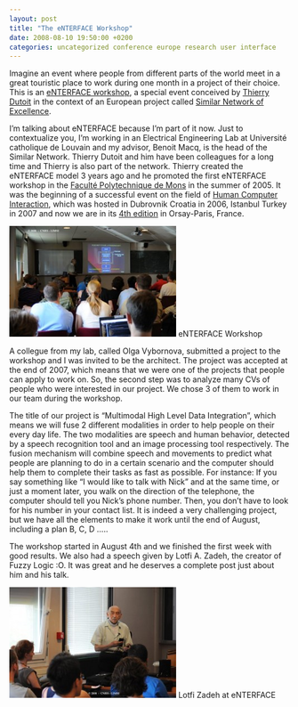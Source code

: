 ```yaml
---
layout: post
title: "The eNTERFACE Workshop"
date: 2008-08-10 19:50:00 +0200
categories: uncategorized conference europe research user interface
---
```


Imagine an event where people from different parts of the world meet in a great touristic place to work during one month in a project of their choice. This is an <a href="http://www.enterface.net/">eNTERFACE workshop</a>, a special event conceived by <a href="http://tcts.fpms.ac.be/~dutoit/">Thierry Dutoit</a> in the context of an European project called <a href="http://www.similar.cc/">Similar Network of Excellence</a>.

I’m talking about eNTERFACE because I’m part of it now. Just to contextualize you, I’m working in an Electrical Engineering Lab at Université catholique de Louvain and my advisor, Benoit Macq, is the head of the Similar Network. Thierry Dutoit and him have been colleagues for a long time and Thierry is also part of the network. Thierry created the eNTERFACE model 3 years ago and he promoted the first eNTERFACE workshop in the <a href="http://www.fpms.ac.be/">Faculté Polytechnique de Mons</a> in the summer of 2005. It was the beginning of a successful event on the field of <a href="http://en.wikipedia.org/wiki/Human-computer_interaction">Human Computer Interaction</a>, which was hosted in Dubrovnik Croatia in 2006, Istanbul Turkey in 2007 and now we are in its <a href="http://enterface08.limsi.fr/">4th edition</a> in Orsay-Paris, France.

<a href="http://69.89.31.239/~hildeber/wp-content/uploads/2008/08/PIE_0304.jpg">![PIE_0304-300x199.jpg](/images/posts/PIE_0304-300x199.jpg)</a> eNTERFACE Workshop

A collegue from my lab, called Olga Vybornova, submitted a project to the workshop and I was invited to be the architect. The project was accepted at the end of 2007, which means that we were one of the projects that people can apply to work on. So, the second step was to analyze many CVs of people who were interested in our project. We chose 3 of them to work in our team during the workshop.

The title of our project is “Multimodal High Level Data Integration”, which means we will fuse 2 different modalities in order to help people on their every day life. The two modalities are speech and human behavior, detected by a speech recognition tool and an image processing tool respectively. The fusion mechanism will combine speech and movements to predict what people are planning to do in a certain scenario and the computer should help them to complete their tasks as fast as possible. For instance: If you say something like “I would like to talk with Nick” and at the same time, or just a moment later, you walk on the direction of the telephone, the computer should tell you Nick’s phone number. Then, you don’t have to look for his number in your contact list. It is indeed a very challenging project, but we have all the elements to make it work until the end of August, including a plan B, C, D …..

The workshop started in August 4th and we finished the first week with good results. We also had a speech given by Lotfi A. Zadeh, the creator of Fuzzy Logic :O. It was great and he deserves a complete post just about him and his talk.

<a href="http://69.89.31.239/~hildeber/wp-content/uploads/2008/08/PIE_0288.jpg">![PIE_0288-300x199.jpg](/images/posts/PIE_0288-300x199.jpg)</a> Lotfi Zadeh at eNTERFACE
